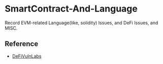 # SmartContract-And-Language

Record EVM-related Language(like, solidity) Issues, and DeFi Issues, and MISC.

## Reference

- [DeFiVulnLabs](https://github.com/SunWeb3Sec/DeFiVulnLabs)